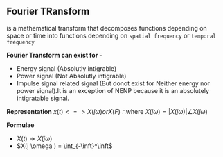 ## Fourier TRansform
is a mathematical transform that decomposes functions depending on space or time into functions depending on `spatial frequency` or `temporal frequency`


**Fourier Transform can exist for -**
- Energy signal (Absolutly intigrable)
- Power signal (Not Absolutly intigrable)
- Impulse signal related signal (But donot exist for Neither energy nor power signal).It is an exception of NENP because it is an absolutely intigratable signal.

**Representation**
$x(t) <=> X(j \omega) or X(F)$
$\therefore$where $X(j \omega) = |X(j \omega)| \angle X(j \omega)$

**Formulae**
- $X(t) \rightarrow X(j \omega)$
- $X(j \omega ) = \int_{-\inft}^\inft$

